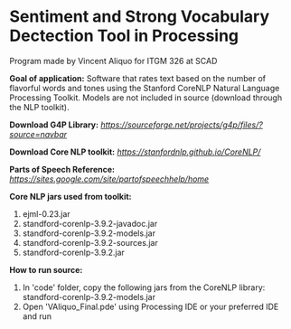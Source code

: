 # Sentiment and Strong Vocabulary Dectection Tool in Processing
Program made by Vincent Aliquo for ITGM 326 at SCAD

**Goal of application:** Software that rates text based on the number of flavorful words and tones using
the Stanford CoreNLP Natural Language Processing Toolkit. Models are not included in source (download through
the NLP toolkit).

**Download G4P Library:** *https://sourceforge.net/projects/g4p/files/?source=navbar*

**Download Core NLP toolkit:** *https://stanfordnlp.github.io/CoreNLP/*

**Parts of Speech Reference:** *https://sites.google.com/site/partofspeechhelp/home*

**Core NLP jars used from toolkit:**
1. ejml-0.23.jar
2. standford-corenlp-3.9.2-javadoc.jar
3. standford-corenlp-3.9.2-models.jar
4. standford-corenlp-3.9.2-sources.jar
5. standford-corenlp-3.9.2.jar

**How to run source:**
1. In 'code' folder, copy the following jars from the CoreNLP library:
  standford-corenlp-3.9.2-models.jar
2. Open 'VAliquo_Final.pde' using Processing IDE or your preferred IDE and run
